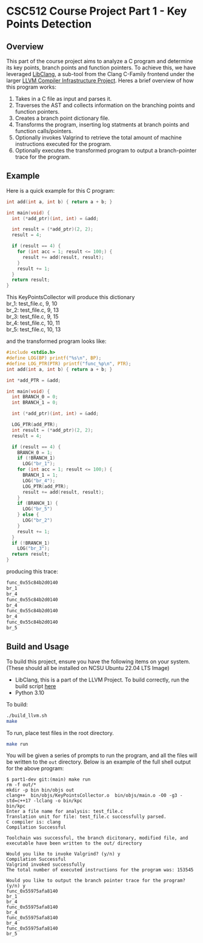 # CSC512 Course Project Part 1 - Key Points Detection
## Overview
This part of the course project aims to analyze a C program and determine its key points, branch points and function pointers. To achieve this, we have leveraged [LibClang](https://clang.llvm.org/docs/LibClang.html), a sub-tool from the Clang C-Family frontend under the larger [LLVM Compiler Infrastructure Project](llvm.org). Heres a brief overview of how this program works:<br>
1. Takes in a C file as input and parses it.
2. Traverses the AST and collects information on the branching points and function pointers.
3. Creates a branch point dictionary file.
4. Transforms the program, inserting log statments at branch points and function calls/pointers.
5. Optionally invokes Valgrind to retrieve the total amount of machine instructions executed for the program.
6. Optionally executes the transformed program to output a branch-pointer trace for the program.
## Example
Here is a quick example for this C program:<br>
```C
int add(int a, int b) { return a + b; }

int main(void) {
  int (*add_ptr)(int, int) = &add;

  int result = (*add_ptr)(2, 2);
  result = 4;

  if (result == 4) {
    for (int acc = 1; result <= 100;) {
      result += add(result, result);
    }
    result += 1;
  }
  return result;
}
```
This KeyPointsCollector will produce this dictionary<br>
br_1: test_file.c, 9, 10<br>
br_2: test_file.c, 9, 13<br>
br_3: test_file.c, 9, 15<br>
br_4: test_file.c, 10, 11<br>
br_5: test_file.c, 10, 13<br>

and the transformed program looks like: <br>
```C
#include <stdio.h>
#define LOG(BP) printf("%s\n", BP);
#define LOG_PTR(PTR) printf("func_%p\n", PTR);
int add(int a, int b) { return a + b; }

int *add_PTR = &add;

int main(void) {
  int BRANCH_0 = 0;
  int BRANCH_1 = 0;

  int (*add_ptr)(int, int) = &add;

  LOG_PTR(add_PTR);
  int result = (*add_ptr)(2, 2);
  result = 4;

  if (result == 4) {
    BRANCH_0 = 1;
    if (!BRANCH_1)
      LOG("br_1");
    for (int acc = 1; result <= 100;) {
      BRANCH_1 = 1;
      LOG("br_4");
      LOG_PTR(add_PTR);
      result += add(result, result);
    }
    if (BRANCH_1) {
      LOG("br_5")
    } else {
      LOG("br_2")
    }
    result += 1;
  }
  if (!BRANCH_1)
    LOG("br_3");
  return result;
}
```
producing this trace:<br>
```bash
func_0x55c84b2d0140
br_1
br_4
func_0x55c84b2d0140
br_4
func_0x55c84b2d0140
br_4
func_0x55c84b2d0140
br_5
```
## Build and Usage
To build this project, ensure you have the following items on your system. (These should all be installed on NCSU Ubuntu 22.04 LTS Image)<br>
- LibClang, this is a part of the LLVM Project. To build correctly, run the build script [here](https://github.com/NCSU-CSC512-Course-Project/part1-dev/blob/main/build_llvm.sh)
- Python 3.10

To build:<br>
```bash
./build_llvm.sh
make
```
To run, place test files in the root directory.<br>
```bash
make run
```
You will be given a series of prompts to run the program, and all the files will be written to the ```out``` directory. Below is an example of the full shell output for the above program:<br>
```
$ part1-dev git:(main) make run
rm -f out/*
mkdir -p bin bin/objs out
clang++  bin/objs/KeyPointsCollector.o  bin/objs/main.o -O0 -g3 -std=c++17 -lclang -o bin/kpc
bin/kpc
Enter a file name for analysis: test_file.c
Translation unit for file: test_file.c successfully parsed.
C compiler is: clang
Compilation Successful

Toolchain was successful, the branch dicitonary, modified file, and executable have been written to the out/ directory

Would you like to invoke Valgrind? (y/n) y
Compilation Successful
Valgrind invoked successfully
The total number of executed instructions for the program was: 153545

Would you like to output the branch pointer trace for the program? (y/n) y
func_0x55975afa8140
br_1
br_4
func_0x55975afa8140
br_4
func_0x55975afa8140
br_4
func_0x55975afa8140
br_5
```
